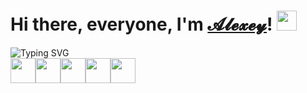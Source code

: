 <h1>Hi there, everyone, I'm <a href="https://tsaplin.pro/" target="_blank">𝓐𝓵𝓮𝔁𝓮𝔂</a>!
<img src="https://github.com/blackcater/blackcater/raw/main/images/Hi.gif" height="32"/></h1>
<img src="https://readme-typing-svg.herokuapp.com?font=Fira+Code&duration=4000&pause=500&color=0AF73A&multiline=true&repeat=false&width=800&height=70&lines=A+web+developer+%26+web+enthusiast.;Coding+in+HTML%2C+CSS%2C+JavaScript+(react+JS)+and+PHP." alt="Typing SVG" />
<div style="display: flex;">
<img src="https://drive.google.com/uc?id=1mBxVTDuWGZVgawtPn3pt0vM96JtIY9dG" height="40" />
<img src="https://drive.google.com/uc?id=1lJDENbbgHUUGgFkG_recyaus9u8HtY4j" height="40" />
<img src="https://drive.google.com/uc?id=1Yzcio4egHmMtTP9yExNddPRudCgB1pld" height="40" />
<img src="https://drive.google.com/uc?id=1DcuJy4orJrdzXrUKfz354MhJ2borcT9L" height="40" />
<img src="https://drive.google.com/uc?id=1ozE2SA1uC_Xv7HT65MpNwAau-6Og0IDY" height="40" />
</div>
